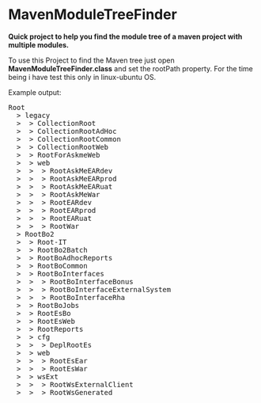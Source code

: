 # MavenModuleTreeFinder

**Quick project to help you find the module tree of a maven project with multiple modules.**

To use this Project to find the Maven tree just open **MavenModuleTreeFinder.class** and set the rootPath property.
For the time being i have test this only in linux-ubuntu OS.

Example output:
<pre>
Root
  > legacy
  >  > CollectionRoot
  >  > CollectionRootAdHoc
  >  > CollectionRootCommon
  >  > CollectionRootWeb
  >  > RootForAskmeWeb
  >  > web
  >  >  > RootAskMeEARdev
  >  >  > RootAskMeEARprod
  >  >  > RootAskMeEARuat
  >  >  > RootAskMeWar
  >  >  > RootEARdev
  >  >  > RootEARprod
  >  >  > RootEARuat
  >  >  > RootWar
  > RootBo2
  >  > Root-IT
  >  > RootBo2Batch
  >  > RootBoAdhocReports
  >  > RootBoCommon
  >  > RootBoInterfaces
  >  >  > RootBoInterfaceBonus
  >  >  > RootBoInterfaceExternalSystem
  >  >  > RootBoInterfaceRha
  >  > RootBoJobs
  >  > RootEsBo
  >  > RootEsWeb
  >  > RootReports
  >  > cfg
  >  >  > DeplRootEs
  >  > web
  >  >  > RootEsEar
  >  >  > RootEsWar
  >  > wsExt
  >  >  > RootWsExternalClient
  >  >  > RootWsGenerated
  </pre>
